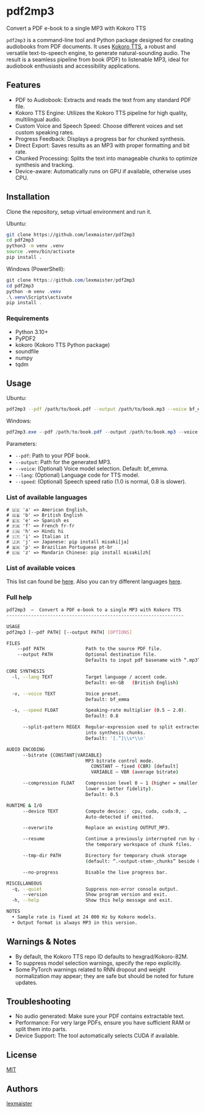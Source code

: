# pdf2mp3
Convert a PDF e-book to a single MP3 with Kokoro TTS

`pdf2mp3` is a command-line tool and Python package designed for creating audiobooks from PDF documents. It uses [Kokoro TTS](https://huggingface.co/hexgrad/Kokoro-82M), a robust and versatile text-to-speech engine, to generate natural-sounding audio. The result is a seamless pipeline from book (PDF) to listenable MP3, ideal for audiobook enthusiasts and accessibility applications.

## Features
* PDF to Audiobook: Extracts and reads the text from any standard PDF file.
* Kokoro TTS Engine: Utilizes the Kokoro TTS pipeline for high quality, multilingual audio.
* Custom Voice and Speech Speed: Choose different voices and set custom speaking rates.
* Progress Feedback: Displays a progress bar for chunked synthesis.
* Direct Export: Saves results as an MP3 with proper formatting and bit rate.
* Chunked Processing: Splits the text into manageable chunks to optimize synthesis and tracking.
* Device-aware: Automatically runs on GPU if available, otherwise uses CPU.

## Installation
Clone the repository, setup virtual environment and run it.

Ubuntu:
```bash
git clone https://github.com/lexmaister/pdf2mp3
cd pdf2mp3
python3 -m venv .venv
source .venv/bin/activate
pip install .
```

Windows (PowerShell):
```powershell
git clone https://github.com/lexmaister/pdf2mp3
cd pdf2mp3
python -m venv .venv
.\.venv\Scripts\activate
pip install .
```

### Requirements
* Python 3.10+
* PyPDF2
* kokoro (Kokoro TTS Python package)
* soundfile
* numpy
* tqdm

## Usage

Ubuntu:
```bash
pdf2mp3 --pdf /path/to/book.pdf --output /path/to/book.mp3 --voice bf_emma --lang b --speed 0.8
```

Windows:
```powershell
pdf2mp3.exe --pdf /path/to/book.pdf --output /path/to/book.mp3 --voice bf_emma --lang b --speed 0.8
```

Parameters:
* `--pdf`: Path to your PDF book.
* `--output`: Path for the generated MP3.
* `--voice`: (Optional) Voice model selection. Default: bf_emma.
* `--lang`: (Optional) Language code for TTS model.
* `--speed`: (Optional) Speech speed ratio (1.0 is normal, 0.8 is slower).

### List of available languages
```
# 🇺🇸 'a' => American English, 
# 🇬🇧 'b' => British English
# 🇪🇸 'e' => Spanish es
# 🇫🇷 'f' => French fr-fr
# 🇮🇳 'h' => Hindi hi
# 🇮🇹 'i' => Italian it
# 🇯🇵 'j' => Japanese: pip install misaki[ja]
# 🇧🇷 'p' => Brazilian Portuguese pt-br
# 🇨🇳 'z' => Mandarin Chinese: pip install misaki[zh]
```

### List of available voices

This list can found be [here](https://huggingface.co/hexgrad/Kokoro-82M/tree/main/voices). Also you can try different languages [here](https://hf.co/spaces/hexgrad/Kokoro-TTS).

### Full help
```bash
pdf2mp3  –  Convert a PDF e-book to a single MP3 with Kokoro TTS
-----------------------------------------------------------------

USAGE
pdf2mp3 [--pdf PATH] [--output PATH] [OPTIONS]

FILES
    --pdf PATH               Path to the source PDF file.
    --output PATH            Optional destination file.
                             Defaults to input pdf basename with “.mp3” in current working directory.

CORE SYNTHESIS
  -l, --lang TEXT            Target language / accent code.  
                             Default: en-GB   (British English)

  -v, --voice TEXT           Voice preset.  
                             Default: bf_emma

  -s, --speed FLOAT          Speaking-rate multiplier (0.5 – 2.0).  
                             Default: 0.8

      --split-pattern REGEX  Regular-expression used to split extracted text
                             into synthesis chunks.  
                             Default: '[.”]\\s*\\n'

AUDIO ENCODING
      --bitrate {CONSTANT|VARIABLE}
                             MP3 bitrate control mode.  
                               CONSTANT – fixed (CBR) [default]  
                               VARIABLE – VBR (average bitrate)

      --compression FLOAT    Compression level 0 – 1 (higher = smaller file,
                             lower = better fidelity).  
                             Default: 0.5

RUNTIME & I/O
      --device TEXT          Compute device:  cpu, cuda, cuda:0, …  
                             Auto-detected if omitted.

      --overwrite            Replace an existing OUTPUT_MP3.

      --resume               Continue a previously interrupted run by reusing
                             the temporary workspace of chunk files.

      --tmp-dir PATH         Directory for temporary chunk storage
                             (default: “.<output-stem>_chunks” beside OUTPUT).

      --no-progress          Disable the live progress bar.

MISCELLANEOUS
  -q, --quiet                Suppress non-error console output.
      --version              Show program version and exit.
  -h, --help                 Show this help message and exit.

NOTES
  • Sample rate is fixed at 24 000 Hz by Kokoro models.  
  • Output format is always MP3 in this version.
```

## Warnings & Notes
* By default, the Kokoro TTS repo ID defaults to hexgrad/Kokoro-82M.
* To suppress model selection warnings, specify the repo explicitly.
* Some PyTorch warnings related to RNN dropout and weight normalization may appear; they are safe but should be noted for future updates.

## Troubleshooting
* No audio generated: Make sure your PDF contains extractable text.
* Performance: For very large PDFs, ensure you have sufficient RAM or split them into parts.
* Device Support: The tool automatically selects CUDA if available.

## License
[MIT](./LICENSE)

## Authors
[lexmaister](lexmaister@gmail.com)